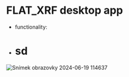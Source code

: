 # FLAT_XRF desktop app
- functionality:
- # sd
![Snímek obrazovky 2024-06-19 114637](https://github.com/lukasdekanovsky/3-FLAT_XRF-Data-evaluation-tool-for-XRF-or-2D-3D-radiography/assets/118485944/37c3bdf4-0fa8-41ae-af5b-f7152b5dd8ca)
